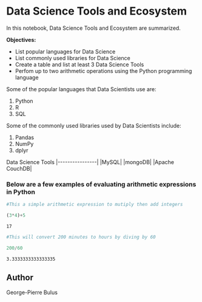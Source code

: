 # Data Science Tools and Ecosystem

In this notebook, Data Science Tools and Ecosystem are summarized.

**Objectives:**

- List popular languages for Data Science
- List commonly used libraries for Data Science
- Create a table and list at least 3 Data Science Tools
- Perfom up to two arithmetic operations using the Python programming language

Some of the popular languages that Data Scientists use are:

1. Python
2. R
3. SQL

Some of the commonly used libraries used by Data Scientists include:

1. Pandas
2. NumPy
3. dplyr

Data Science Tools
|----------------|
|MySQL|
|mongoDB|
|Apache CouchDB|


### Below are a few examples of evaluating arithmetic expressions in Python


```python
#This a simple arithmetic expression to mutiply then add integers
```


```python
(3*4)+5
```




    17




```python
#This will convert 200 minutes to hours by diving by 60
```


```python
200/60
```




    3.3333333333333335



## Author
George-Pierre Bulus


```python

```
